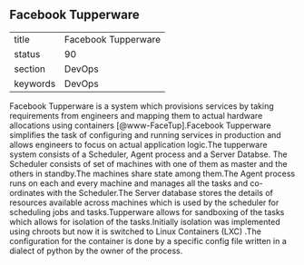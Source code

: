 ## Facebook Tupperware


|          |                     |
| -------- | ------------------- |
| title    | Facebook Tupperware | 
| status   | 90                  |
| section  | DevOps              |
| keywords | DevOps              |



Facebook Tupperware is a system which provisions services by taking
requirements from engineers and mapping them to actual hardware
allocations using containers [@www-FaceTup].Facebook Tupperware
simplifies the task of configuring and running services in production
and allows engineers to focus on actual application logic.The
tupperware system consists of a Scheduler, Agent process and a Server
Databse.  The Scheduler consists of set of machines with one of them
as master and the others in standby.The machines share state among
them.The Agent process runs on each and every machine and manages all
the tasks and co-ordinates with the Scheduler.The Server database
stores the details of resources available across machines which is
used by the scheduler for scheduling jobs and tasks.Tupperware allows
for sandboxing of the tasks which allows for isolation of the
tasks.Initially isolation was implemented using chroots but now it is
switched to Linux Containers (LXC) .The configuration for the
container is done by a specific config file written in a dialect of
python by the owner of the process.

